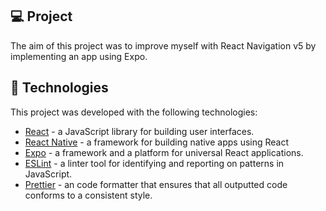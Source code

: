## 💻 Project

The aim of this project was to improve myself with React Navigation v5 by implementing an app using Expo.

## 🚀 Technologies

This project was developed with the following technologies:

- [React](https://reactjs.org/) - a JavaScript library for building user interfaces.
- [React Native](https://reactnative.dev/) - a framework for building native apps using React
- [Expo](https://expo.io/) - a framework and a platform for universal React applications.
- [ESLint](https://eslint.org/) - a linter tool for identifying and reporting on patterns in JavaScript.
- [Prettier](https://prettier.io/) - an code formatter that ensures that all outputted code conforms to a consistent style.
